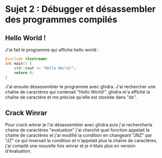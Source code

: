 # Sujet 2 : Débugger et désassembler des programmes compilés

## Hello World !

J'ai fait le programme qui affiche hello world :

```cpp
#include <lostream>
int main() {
    std::cout << "Hello World!";
    return 0;
}
```

J'ai ensuite désassembler le programme avec ghidra.
J'ai rechercher une chaîne de caractères qui contenait "Hello World!".
ghidra m'a affiché la chaîne de caractère et me précise qu'elle est stockée dans "ds".

## Crack Winrar

Pour crack winrar je l'ai désassembler avec ghidra puis j'ai rechercherla chaine de caractères "evaluation" j'ai cherché quel fonction appelait la chaîne de caractères et j'ai modifié la condition en changeant "JNZ" par "JZ" ce qui inversait la condition et n'appelait plus la chaîne de caractères, j'ai compilé une nouvelle fois winrar et je n'étais plus en version d'évaluation.
